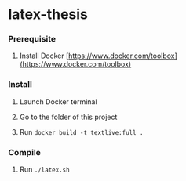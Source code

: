 # latex-thesis

### Prerequisite

1. Install Docker [https://www.docker.com/toolbox](https://www.docker.com/toolbox)

### Install

1. Launch Docker terminal

2. Go to the folder of this project

3. Run `docker build -t textlive:full .`

### Compile

1. Run `./latex.sh`
